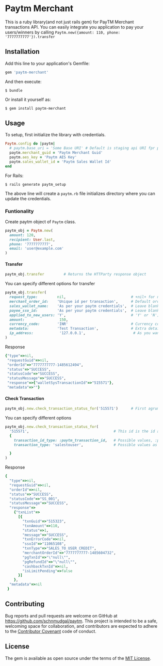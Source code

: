 # Paytm Merchant

This is a ruby library(and not just rails gem) for PayTM Merchant transactions API. You can easily integrate you application to pay your users/winners by calling `Paytm.new({amount: 110, phone: '7777777777'}).transfer`

## Installation

Add this line to your application's Gemfile:

```ruby
gem 'paytm-merchant'
```

And then execute:

    $ bundle

Or install it yourself as:

    $ gem install paytm-merchant

## Usage

To setup, first initialize the library with credentials.

```ruby
Paytm.config do |paytm|
  # paytm.base_uri = 'Some Base URI' # Default is staging api URI fpr paytm
  paytm.merchant_guid = 'Paytm Merchant Guid'
  paytm.aes_key = 'Paytm AES Key'
  paytm.sales_wallet_id = 'Paytm Sales Wallet Id'
end
```

For Rails:

    $ rails generate paytm_setup

The above line will create a `paytm.rb` file initializes directory where you can update the credentials.


### Funtionality

Create paytm object of `Paytm` class.

```ruby
paytm_obj = Paytm.new(
  amount: 120,
  recipient: User.last,
  phone: '7777777777',
  email: 'user@example.com'
)
```

#### Transfer
```ruby
paytm_obj.transfer         # Returns the HTTParty response object
```

You can specify different options for transfer

```ruby
paytm_obj.transfer(
  request_type:         nil,                              # +nil+ for normal transfer request
  merchant_order_id:    'Unique id per transaction',      # Default order id is made using phone number and current timestamp
  sales_wallet_name:    'As per your paytm credentials',  # Leave blank if not known
  payee_sso_id:         'As per your paytm credentials',  # Leave blank if not known
  applied_to_new_users: 'Y',                              # 'Y' or 'N'; Whether to create paytm account for new phone no.
  amount:                150,
  currency_code:        'INR'                             # Currency code specified by Paytm. Default 'INR'
  metadata:             'Test Transaction',               # Extra details to be sent for transaction
  ip_address:            '127.0.0.1',                      # As you want
)
```

Response
```ruby
{"type"=>nil,
 "requestGuid"=>nil,
 "orderId"=>"7777777777-1485612494",
 "status"=>"SUCCESS",
 "statusCode"=>"SUCCESS",
 "statusMessage"=>"SUCCESS",
 "response"=>{"walletSysTransactionId"=>"515571"},
 "metadata"=>""}

```

#### Check Transaction
```ruby
paytm_obj.new.check_transaction_status_for('515571')      # First agrument is paytm wallet txn id recieved in txn response
```

You can specify different options
```ruby
paytm_obj.new.check_transaction_status_for(
  '515571',                                       # This id is the id as per in +transaction_id_type+ option
  {
    transaction_id_type: :paytm_transaction_id,   # Possible values, :paytm_transaction_id, :merchant_order_id, :refund_reference_id. Default is :paytm_transaction_id
    transaction_type: 'salestouser',              # Possible values as per Paytm API

  }
)
```

Response

```ruby
{
  "type"=>nil,
  "requestGuid"=>nil,
  "orderId"=>nil,
  "status"=>"SUCCESS",
  "statusCode"=>"SS_001",
  "statusMessage"=>"SUCCESS",
  "response"=>
    {"txnList"=>
      [{
        "txnGuid"=>"515323",
        "txnAmount"=>110,
        "status"=>1,
        "message"=>"SUCCESS",
        "txnErrorCode"=>nil,
        "ssoId"=>"11065108",
        "txnType"=>"SALES_TO_USER_CREDIT",
        "merchantOrderId"=>"7777777777-1485604732",
        "pgTxnId"=>"\"null\"",
        "pgRefundId"=>"\"null\"",
        "cashbackTxnId"=>nil,
        "isLimitPending"=>false
      }]
    },
  "metadata"=>nil
 }
```

## Contributing

Bug reports and pull requests are welcome on GitHub at https://github.com/schnmudgal/paytm. This project is intended to be a safe, welcoming space for collaboration, and contributors are expected to adhere to the [Contributor Covenant](http://contributor-covenant.org) code of conduct.


## License

The gem is available as open source under the terms of the [MIT License](http://opensource.org/licenses/MIT).

